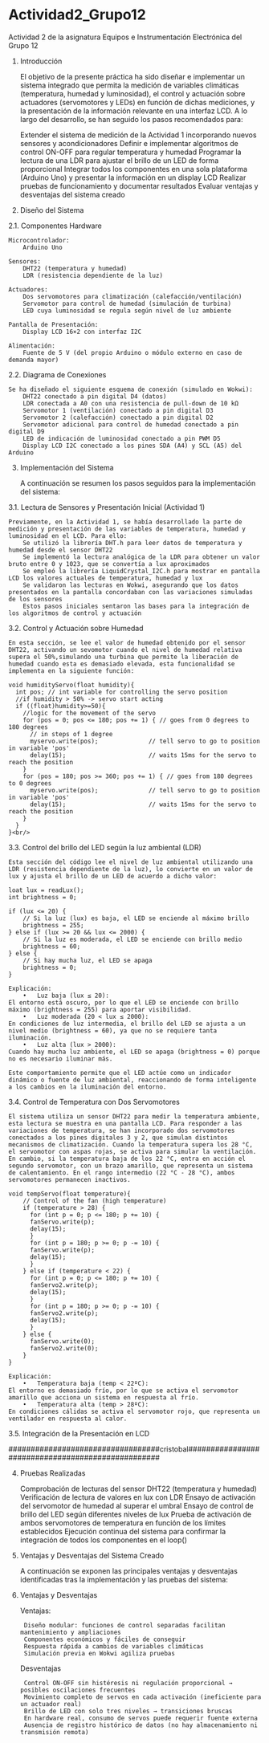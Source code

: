 # Actividad2_Grupo12
Actividad 2 de la asignatura Equipos e Instrumentación Electrónica del Grupo 12

1. Introducción

	El objetivo de la presente práctica ha sido diseñar e implementar un sistema integrado que permita la medición de variables climáticas (temperatura, humedad y luminosidad), el control y actuación sobre actuadores (servomotores y LEDs) en función de dichas mediciones, y la presentación de la información relevante en una interfaz LCD. A lo largo del desarrollo, se han seguido los pasos recomendados para:
	
	Extender el sistema de medición de la Actividad 1 incorporando nuevos sensores y acondicionadores
	Definir e implementar algoritmos de control ON-OFF para regular temperatura y humedad
	Programar la lectura de una LDR para ajustar el brillo de un LED de forma proporcional
	Integrar todos los componentes en una sola plataforma (Arduino Uno) y presentar la información en un display LCD
	Realizar pruebas de funcionamiento y documentar resultados
	Evaluar ventajas y desventajas del sistema creado

2. Diseño del Sistema

2.1. Componentes Hardware

	Microcontrolador:
		Arduino Uno
	
	Sensores:
		DHT22 (temperatura y humedad)
		LDR (resistencia dependiente de la luz)
	
	Actuadores:
		Dos servomotores para climatización (calefacción/ventilación)
		Servomotor para control de humedad (simulación de turbina)
		LED cuya luminosidad se regula según nivel de luz ambiente

	Pantalla de Presentación:
		Display LCD 16×2 con interfaz I2C
	
	Alimentación:
		Fuente de 5 V (del propio Arduino o módulo externo en caso de demanda mayor)

2.2. Diagrama de Conexiones

	Se ha diseñado el siguiente esquema de conexión (simulado en Wokwi):
		DHT22 conectado a pin digital D4 (datos)
		LDR conectada a A0 con una resistencia de pull-down de 10 kΩ
		Servomotor 1 (ventilación) conectado a pin digital D3
		Servomotor 2 (calefacción) conectado a pin digital D2
		Servomotor adicional para control de humedad conectado a pin digital D9
		LED de indicación de luminosidad conectado a pin PWM D5
		Display LCD I2C conectado a los pines SDA (A4) y SCL (A5) del Arduino

3. Implementación del Sistema

	A continuación se resumen los pasos seguidos para la implementación del sistema:

3.1. Lectura de Sensores y Presentación Inicial (Actividad 1)

	Previamente, en la Actividad 1, se había desarrollado la parte de medición y presentación de las variables de temperatura, humedad y luminosidad en el LCD. Para ello:
		Se utilizó la librería DHT.h para leer datos de temperatura y humedad desde el sensor DHT22
		Se implementó la lectura analógica de la LDR para obtener un valor bruto entre 0 y 1023, que se convertía a lux aproximados
		Se empleó la librería LiquidCrystal_I2C.h para mostrar en pantalla LCD los valores actuales de temperatura, humedad y lux
		Se validaron las lecturas en Wokwi, asegurando que los datos presentados en la pantalla concordaban con las variaciones simuladas de los sensores
		Estos pasos iniciales sentaron las bases para la integración de los algoritmos de control y actuación

3.2. Control y Actuación sobre Humedad

	En esta sección, se lee el valor de humedad obtenido por el sensor DHT22, activando un sevomotor cuando el nivel de humedad relativa supera el 50%,simulando una turbina que permite la liberación de humedad cuando esta es demasiado elevada, esta funcionalidad se implementa en la siguiente función:
	
	void humidityServo(float humidity){
	  int pos; // int variable for controlling the servo position
	  //if humidity > 50% -> servo start acting
	  if ((float)humidity>=50){ 
	    //logic for the movement of the servo
	    for (pos = 0; pos <= 180; pos += 1) { // goes from 0 degrees to 180 degrees
	      // in steps of 1 degree
	      myservo.write(pos);              // tell servo to go to position in variable 'pos'
	      delay(15);                       // waits 15ms for the servo to reach the position
	    }
	    for (pos = 180; pos >= 360; pos += 1) { // goes from 180 degrees to 0 degrees
	      myservo.write(pos);              // tell servo to go to position in variable 'pos'
	      delay(15);                       // waits 15ms for the servo to reach the position
	    }
	  }
	}<br/>



3.3. Control del brillo del LED según la luz ambiental (LDR)

	Esta sección del código lee el nivel de luz ambiental utilizando una LDR (resistencia dependiente de la luz), lo convierte en un valor de lux y ajusta el brillo de un LED de acuerdo a dicho valor:
	
	loat lux = readLux();
	int brightness = 0;
	
	if (lux <= 20) {
	    // Si la luz (lux) es baja, el LED se enciende al máximo brillo
	    brightness = 255;
	} else if (lux >= 20 && lux <= 2000) {
	    // Si la luz es moderada, el LED se enciende con brillo medio
	    brightness = 60;
	} else {
	    // Si hay mucha luz, el LED se apaga
	    brightness = 0;
	}
	
	Explicación:
		•	Luz baja (lux ≤ 20):
	El entorno está oscuro, por lo que el LED se enciende con brillo máximo (brightness = 255) para aportar visibilidad.
		•	Luz moderada (20 < lux ≤ 2000):
	En condiciones de luz intermedia, el brillo del LED se ajusta a un nivel medio (brightness = 60), ya que no se requiere tanta iluminación.
		•	Luz alta (lux > 2000):
	Cuando hay mucha luz ambiente, el LED se apaga (brightness = 0) porque no es necesario iluminar más.
	
	Este comportamiento permite que el LED actúe como un indicador dinámico o fuente de luz ambiental, reaccionando de forma inteligente a los cambios en la iluminación del entorno.

3.4. Control de Temperatura con Dos Servomotores
	
	El sistema utiliza un sensor DHT22 para medir la temperatura ambiente, esta lectura se muestra en una pantalla LCD. Para responder a las variaciones de temperatura, se han incorporado dos servomotores conectados a los pines digitales 3 y 2, que simulan distintos mecanismos de climatización. Cuando la temperatura supera los 28 °C, el servomotor con aspas rojas, se activa para simular la ventilación. En cambio, si la temperatura baja de los 22 °C, entra en acción el segundo servomotor, con un brazo amarillo, que representa un sistema de calentamiento. En el rango intermedio (22 °C - 28 °C), ambos servomotores permanecen inactivos.
	
	void tempServo(float temperature){
	    // Control of the fan (high temperature)
	    if (temperature > 28) {
	      for (int p = 0; p <= 180; p += 10) {
	      fanServo.write(p);
	      delay(15);
	      }
	      for (int p = 180; p >= 0; p -= 10) {
	      fanServo.write(p);
	      delay(15);
	      }
	    } else if (temperature < 22) {
	      for (int p = 0; p <= 180; p += 10) {
	      fanServo2.write(p);
	      delay(15);
	      }
	      for (int p = 180; p >= 0; p -= 10) {
	      fanServo2.write(p);
	      delay(15);
	      }
	    } else {
	      fanServo.write(0);
	      fanServo2.write(0);
	    }
	}
	
	Explicación:
		•	Temperatura baja (temp < 22ºC):
	El entorno es demasiado frío, por lo que se activa el servomotor amarillo que acciona un sistema en respuesta al frío.
		•	Temperatura alta (temp > 28ºC):
	En condiciones cálidas se activa el servomotor rojo, que representa un ventilador en respuesta al calor.


3.5. Integración de la Presentación en LCD

##################################cristobal##################################################

4. Pruebas Realizadas

	Comprobación de lecturas del sensor DHT22 (temperatura y humedad)
	Verificación de lectura de valores en lux con LDR
	Ensayo de activación del servomotor de humedad al superar el umbral
	Ensayo de control de brillo del LED según diferentes niveles de lux
	Prueba de activación de ambos servomotores de temperatura en función de los límites establecidos
	Ejecución continua del sistema para confirmar la integración de todos los componentes en el loop()

5. Ventajas y Desventajas del Sistema Creado

	A continuación se exponen las principales ventajas y desventajas identificadas tras la implementación y las pruebas del sistema:

5. Ventajas y Desventajas

	Ventajas:
	
		Diseño modular: funciones de control separadas facilitan mantenimiento y ampliaciones
		Componentes económicos y fáciles de conseguir
		Respuesta rápida a cambios de variables climáticas
		Simulación previa en Wokwi agiliza pruebas
	
	Desventajas
	
		Control ON-OFF sin histéresis ni regulación proporcional → posibles oscilaciones frecuentes
		Movimiento completo de servos en cada activación (ineficiente para un actuador real)
		Brillo de LED con solo tres niveles → transiciones bruscas
		En hardware real, consumo de servos puede requerir fuente externa
		Ausencia de registro histórico de datos (no hay almacenamiento ni transmisión remota)
